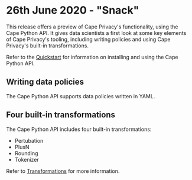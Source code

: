 # 26th June 2020 - "Snack"

This release offers a preview of Cape Privacy's functionality, using the Cape Python API. It gives data scientists a first look at some key elements of Cape Privacy's tooling, including writing policies and using Cape Privacy's built-in transformations.

Refer to the [Quickstart](../libraries/cape-python/cape-python-api.md) for information on installing and using the Cape Python API.

## Writing data policies

The Cape Python API supports data policies written in YAML.

## Four built-in transformations

The Cape Python API includes four built-in transformations:

* Pertubation
* PlusN
* Rounding
* Tokenizer

Refer to [Transformations](../libraries/cape-python/transformations.md) for more information.

